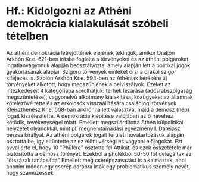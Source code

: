# Hf.: Kidolgozni az Athéni demokrácia kialakulását szóbeli tételben  
Az athéni demokrácia létrejöttének elejének tekintjük, amikor Drakón Arkhón Kr.e. 621-ben írásba foglalta a törvényeket és az athéni polgárokat ingatlanvagyonuk alapján beosztályozta, amely alapján lett a politikai jogok gyakorlásának alapjai. Szigorú törvények emlékét őrzi a drakói szigor kifejezés is.
Szolón Arkhón Kr.e. 594-ben az Athéniak kérésére új törvényeket alkotott, hogy megszűnjenek a belviszályok. Ezeket az intézkedéseit 4 kategóriába sorolhatjuk: terhek lezárása (adósrabszolgaság megszűntetése), vagyonelvű alkotmány kialakítása, közügyeket az államnak kötelezővé tette és az erkölcsök visszaállítására családjogi törvények
Kleiszthenész Kr.e. 508-ban arkhónná lett választva, majd a démosz (nép) jogait kiszélesítette. A demokrácia kiépítése valójában az ő nevéhez kötődik, tevékenységei miatt. Emellett megszilárdította Athén külpolitikai helyzetét olyanokkal, mint pl. megnemtámadási egyezmény I. Dareiosz perzsa királlyal. Az athéni polgárok jogait területi hovatartozásuk alapján osztotta be, így eltűntette az ez előtti vérségi és vagyoni előjogokat. Ezt avval érte el, hogy 10 "Phülére" osztotta fel Attikát, és ezek összetétele már biztosította a démosz fölényét. Ezekből a phülékből 50-50 főt delegáltak az "ötszázak tanácsába"
Emellett még cserépszavazást is alkalmaztak, ahol anoním módon egy cserép darabra írták egy problematikus személy nevét, hogy száműzessék